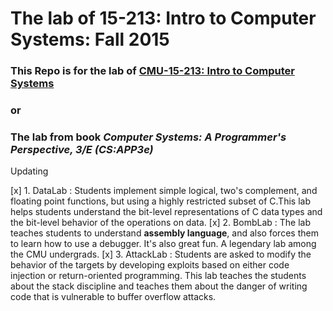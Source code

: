 # The lab of 15-213: Intro to Computer Systems: Fall 2015

### This Repo is for the lab of [CMU-15-213: Intro to Computer Systems](http://csapp.cs.cmu.edu/3e/labs.html) 
### or 
### The lab from book *Computer Systems: A Programmer's Perspective, 3/E (CS:APP3e)*

Updating

[x] 1. DataLab : Students implement simple logical, two's complement, and floating point functions, but using a highly restricted subset of C.This lab helps students understand the bit-level representations of C data types and the bit-level behavior of the operations on data.
[x] 2. BombLab : The lab teaches students to understand **assembly language**, and also forces them to learn how to use a debugger. It's also great fun. A legendary lab among the CMU undergrads.
[x] 3. AttackLab : Students are asked to modify the behavior of the targets by developing exploits based on either code injection or return-oriented programming. This lab teaches the students about the stack discipline and teaches them about the danger of writing code that is vulnerable to buffer overflow attacks.
